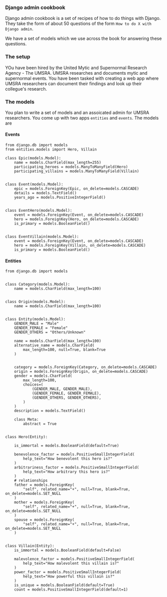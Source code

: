 ### Django admin cookbook


Django admin cookbook is a set of recipes of how to do things with Django.
They take the form of about 50 questions of the form
`How to do X with Django admin`.

We have a set of models which we use across the book for answering these questions.

### The setup

YOu have been hired by the United Mytic and Supernormal Research Agency - The UMSRA. UMSRA researches and documents mytic and supernormal events. You have been tasked with creating a web app where UMSRA researchers can document their findings and look up their collegue's research.

### The models

You plan to write a set of models and an assoicated admin for UMSRA researchers. You come up with two apps `entities` and `events`. The models are


#### Events


    from django.db import models
    from entities.models import Hero, Villain

    class Epic(models.Model):
        name = models.CharField(max_length=255)
        participating_heroes = models.ManyToManyField(Hero)
        participating_villains = models.ManyToManyField(Villain)


    class Event(models.Model):
        epic = models.ForeignKey(Epic, on_delete=models.CASCADE)
        details = models.TextField()
        years_ago = models.PositiveIntegerField()


    class EventHero(models.Model):
        event = models.ForeignKey(Event, on_delete=models.CASCADE)
        hero = models.ForeignKey(Hero, on_delete=models.CASCADE)
        is_primary = models.BooleanField()


    class EventVillain(models.Model):
        event = models.ForeignKey(Event, on_delete=models.CASCADE)
        hero = models.ForeignKey(Villain, on_delete=models.CASCADE)
        is_primary = models.BooleanField()


#### Entities

    from django.db import models


    class Category(models.Model):
        name = models.CharField(max_length=100)


    class Origin(models.Model):
        name = models.CharField(max_length=100)


    class Entity(models.Model):
        GENDER_MALE = "Male"
        GENDER_FEMALE = "Female"
        GENDER_OTHERS = "Others/Unknown"

        name = models.CharField(max_length=100)
        alternative_name = models.CharField(
            max_length=100, null=True, blank=True
        )


        category = models.ForeignKey(Category, on_delete=models.CASCADE)
        origin = models.ForeignKey(Origin, on_delete=models.CASCADE)
        gender = models.CharField(
            max_length=100,
            choices=(
                (GENDER_MALE, GENDER_MALE),
                (GENDER_FEMALE, GENDER_FEMALE),
                (GENDER_OTHERS, GENDER_OTHERS),
            )
        )
        description = models.TextField()

        class Meta:
            abstract = True


    class Hero(Entity):

        is_immortal = models.BooleanField(default=True)

        benevolence_factor = models.PositiveSmallIntegerField(
            help_text="How benevolent this hero is?"
        )
        arbitrariness_factor = models.PositiveSmallIntegerField(
            help_text="How arbitrary this hero is?"
        )
        # relationships
        father = models.ForeignKey(
            "self", related_name="+", null=True, blank=True, on_delete=models.SET_NULL
        )
        mother = models.ForeignKey(
            "self", related_name="+", null=True, blank=True, on_delete=models.SET_NULL
        )
        spouse = models.ForeignKey(
            "self", related_name="+", null=True, blank=True, on_delete=models.SET_NULL
        )


    class Villain(Entity):
        is_immortal = models.BooleanField(default=False)

        malevolence_factor = models.PositiveSmallIntegerField(
            help_text="How malevolent this villain is?"
        )
        power_factor = models.PositiveSmallIntegerField(
            help_text="How powerful this villain is?"
        )
        is_unique = models.BooleanField(default=True)
        count = models.PositiveSmallIntegerField(default=1)
